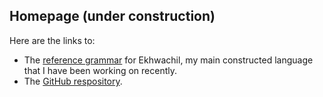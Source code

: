 ## Homepage (under construction)

Here are the links to:

* The [reference grammar](Ekhwachil/reference_grammar.html) for Ekhwachil, my main constructed language that I have been working on recently.
* The [GitHub respository](https://github.com/MasonMcGrail/MasonMcGrail.github.io).
